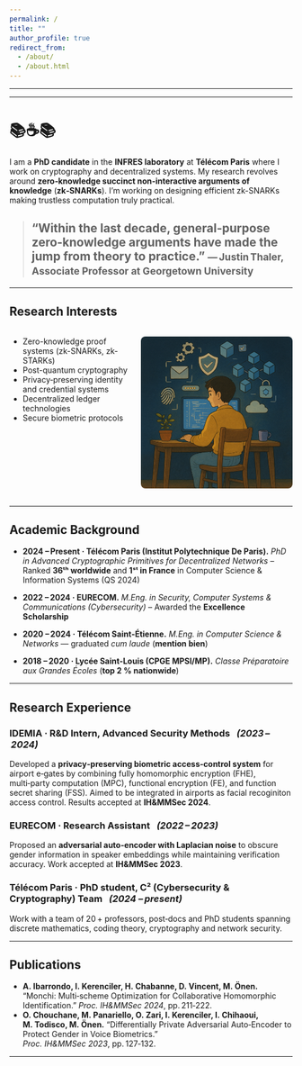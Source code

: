 ```yaml
---
permalink: /
title: ""
author_profile: true
redirect_from: 
  - /about/
  - /about.html
---
```


---

---------------

# 📚☕️📚

I am a **PhD candidate** in the **INFRES laboratory** at **Télécom Paris** where I work on cryptography and decentralized systems.  My research revolves around **zero‑knowledge succinct non‑interactive arguments of knowledge** (**zk‑SNARKs**). I’m working on designing efficient zk-SNARKs making trustless computation truly practical.

> ## “Within the last decade, general‑purpose zero‑knowledge arguments have made the jump from theory to practice.”  <small>— Justin Thaler, Associate Professor at Georgetown University</small>

---

## Research Interests
<div style="display:flex; align-items:flex-start;">
  <ul style="margin-right:1rem;">
    <li>Zero-knowledge proof systems (zk-SNARKs, zk-STARKs)</li>
    <li>Post-quantum cryptography</li>
    <li>Privacy‑preserving identity and credential systems</li>
    <li>Decentralized ledger technologies</li>
    <li>Secure biometric protocols</li>
  </ul>

  <img src="/images/ghibli_cybersecurity.png"
       alt="Stylised zero-knowledge diagram"
       style="max-width:270px; height:auto; border-radius:8px;">
</div>


---

## Academic Background

* **2024 – Present · Télécom Paris (Institut Polytechnique De Paris).**
  *PhD in Advanced Cryptographic Primitives for Decentralized Networks*
  – Ranked **36ᵗʰ worldwide** and **1ˢᵗ in France** in Computer Science & Information Systems (QS 2024)

* **2022 – 2024 · EURECOM.**
  *M.Eng. in Security, Computer Systems & Communications (Cybersecurity)*
  – Awarded the **Excellence Scholarship**

* **2020 – 2024 · Télécom Saint‑Étienne.**
  *M.Eng. in Computer Science & Networks* — graduated *cum laude* (**mention bien**)

* **2018 – 2020 · Lycée Saint‑Louis (CPGE MPSI/MP).**
  *Classe Préparatoire aux Grandes Écoles* (**top 2 % nationwide**)

---

## Research Experience

### IDEMIA · R&D Intern, Advanced Security Methods   *(2023 – 2024)*

Developed a **privacy‑preserving biometric access‑control system** for airport e‑gates by combining fully homomorphic encryption (FHE), multi‑party computation (MPC), functional encryption (FE), and function secret sharing (FSS).  Aimed to be integrated in airports as facial recoginiton access control.  Results accepted at **IH&MMSec 2024**.

### EURECOM · Research Assistant   *(2022 – 2023)*

Proposed an **adversarial auto‑encoder with Laplacian noise** to obscure gender information in speaker embeddings while maintaining verification accuracy.  Work accepted at **IH&MMSec 2023**.

### Télécom Paris · **PhD student, C² (Cybersecurity & Cryptography) Team**   *(2024 – present)*

Work with a team of 20 + professors, post‑docs and PhD students spanning discrete mathematics, coding theory, cryptography and network security.

---

## Publications

* **A. Ibarrondo, I. Kerenciler, H. Chabanne, D. Vincent, M. Önen.**  “Monchi: Multi‑scheme Optimization for Collaborative Homomorphic Identification.” *Proc. IH&MMSec 2024*, pp. 211‑222.
* **O. Chouchane, M. Panariello, O. Zari, I. Kerenciler, I. Chihaoui, M. Todisco, M. Önen.**  “Differentially Private Adversarial Auto‑Encoder to Protect Gender in Voice Biometrics.” *Proc. IH&MMSec 2023*, pp. 127‑132.

---

